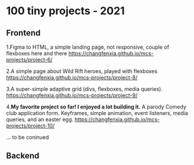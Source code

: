 # 100 tiny projects - 2021

## Frontend
1.Figma to HTML, a simple landing page, not responsive, couple of flexboxes here and there
https://changfenxia.github.io/mcs-projects/project-6/

2.A simple page about Wild Rift heroes, played with flexboxes
https://changfenxia.github.io/mcs-projects/project-8/

3.A super-simple adaptive grid (divs, flexboxes, media queries).
https://changfenxia.github.io/mcs-projects/project-9/

4.**My favorite project so far! I enjoyed a lot building it.**
A parody Comedy club application form. Keyframes, simple animation, event listeners, media queries, and an easter egg.
https://changfenxia.github.io/mcs-projects/project-10/

... to be coninued

## Backend

